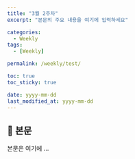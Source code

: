 ```yaml
---
title: "3월 2주차"
excerpt: "본문의 주요 내용을 여기에 입력하세요"

categories:
  - Weekly
tags:
  - [Weekly]

permalink: /weekly/test/

toc: true
toc_sticky: true

date: yyyy-mm-dd
last_modified_at: yyyy-mm-dd
---
```


## 🦥 본문

본문은 여기에 ...
